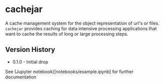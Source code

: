 # cachejar
A cache management system for the object representation of url's or files.  
`cachejar` provides caching for data intensive processing applications that want to cache the results of long or large processing steps.

## Version History
* 0.1.0 - Initial drop

See (Jupyter notebook)[notebooks/example.ipynb] for further documentation